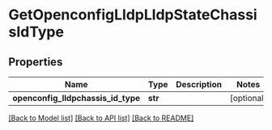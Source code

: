 # GetOpenconfigLldpLldpStateChassisIdType

## Properties
Name | Type | Description | Notes
------------ | ------------- | ------------- | -------------
**openconfig_lldpchassis_id_type** | **str** |  | [optional] 

[[Back to Model list]](../README.md#documentation-for-models) [[Back to API list]](../README.md#documentation-for-api-endpoints) [[Back to README]](../README.md)


